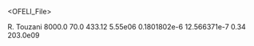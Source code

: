 <?xml version="1.0" encoding="ISO-8859-1" ?>
<OFELI_File>
<info>
   <title>Material data for Stainless Steel</title>
   <date></date>
   <author>R. Touzani</author>
</info>
<Material name="StainlessSteel">
   <Density>8000.0</Density>
   <ThermalConductivity>70.0</ThermalConductivity>
   <SpecificHeat>433.12</SpecificHeat>
   <ElectricConductivity>5.55e06</ElectricConductivity>
   <ElectricResistivity>0.1801802e-6</ElectricResistivity>
   <MagneticPermeability>12.566371e-7</MagneticPermeability>
   <PoissonRation>0.34</PoissonRatio>
   <YoungModulus>203.0e09</YoungModulus>
</Material>
</OFELI_File>

